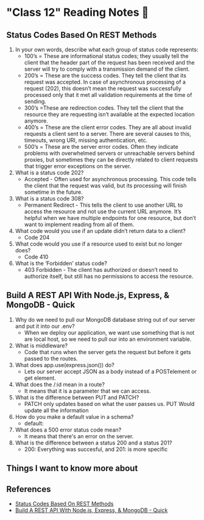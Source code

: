 # "Class 12" Reading Notes 📖

## Status Codes Based On REST Methods

1. In your own words, describe what each group of status code represents:
   - 100’s = These are informational status codes; they usually tell the client that the header part of the request has been received and the server will try to comply with a transmission demand of the client.
   - 200’s = These are the success codes. They tell the client that its request was accepted. In case of asynchronous processing of a request (202), this doesn’t mean the request was successfully processed only that it met all validation requirements at the time of sending.
   - 300’s =These are redirection codes. They tell the client that the resource they are requesting isn’t available at the expected location anymore.
   - 400’s = These are the client error codes. They are all about invalid requests a client sent to a server. There are several causes to this, timeouts, wrong URI, missing authentication, etc.
   - 500’s = These are the server error codes. Often they indicate problems with overwhelmed servers or unreachable servers behind proxies, but sometimes they can be directly related to client requests that trigger error exceptions on the server.
2. What is a status code 202?
   - Accepted - Often used for asynchronous processing. This code tells the client that the request was valid, but its processing will finish sometime in the future.
3. What is a status code 308?
   - Permanent Redirect - This tells the client to use another URL to access the resource and not use the current URL anymore. It’s helpful when we have multiple endpoints for one resource, but don’t want to implement reading from all of them.
4. What code would you use if an update didn’t return data to a client?
   - Code 204
5. What code would you use if a resource used to exist but no longer does?
   - Code 410
6. What is the ‘Forbidden’ status code?
   - 403 Forbidden - The client has authorized or doesn’t need to authorize itself, but still has no permissions to access the resource.

## Build A REST API With Node.js, Express, & MongoDB - Quick

1. Why do we need to pull our MongoDB database string out of our server and put it into our .env?
   - When we deploy our application, we want use something that is not are local host, so we need to pull our into an environment variable.
2. What is middleware?
   - Code that runs when the server gets the request but before it gets passed to the routes.
3. What does app.use(express.json()) do?
   - Lets our server accept JSON as a body instead of a POSTelement or get element.
4. What does the /:id mean in a route?
   - It means that it is a parameter that we can access.
5. What is the difference between PUT and PATCH?
   - PATCH only updates based on what the user passes us. PUT Would update all the information
6. How do you make a default value in a schema?
   - default:
7. What does a 500 error status code mean?
   - It means that there's an error on the server.
8. What is the difference between a status 200 and a status 201?
   - 200: Everything was succesful, and 201: is more specific

## Things I want to know more about

## References

- [Status Codes Based On REST Methods](https://www.moesif.com/blog/technical/api-design/Which-HTTP-Status-Code-To-Use-For-Every-CRUD-App/)
- [Build A REST API With Node.js, Express, & MongoDB - Quick](https://www.youtube.com/channel/UCFbNIlppjAuEX4znoulh0Cw)
